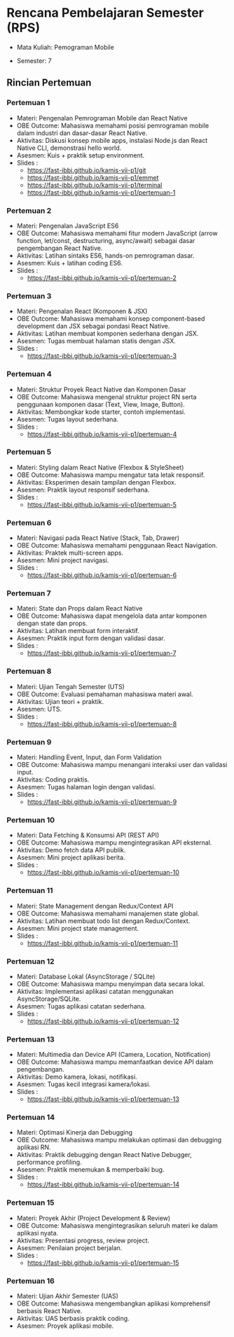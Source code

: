 # Rencana Pembelajaran Semester (RPS)

- Mata Kuliah: Pemograman Mobile

- Semester: 7

## Rincian Pertemuan

### Pertemuan 1

- Materi: Pengenalan Pemrograman Mobile dan React Native
- OBE Outcome: Mahasiswa memahami posisi pemrograman mobile dalam industri dan dasar-dasar React Native.
- Aktivitas: Diskusi konsep mobile apps, instalasi Node.js dan React Native CLI, demonstrasi hello world.
- Asesmen: Kuis + praktik setup environment.
- Slides :
  - https://fast-ibbi.github.io/kamis-vii-p1/git
  - https://fast-ibbi.github.io/kamis-vii-p1/emmet
  - https://fast-ibbi.github.io/kamis-vii-p1/terminal
  - https://fast-ibbi.github.io/kamis-vii-p1/pertemuan-1

### Pertemuan 2

- Materi: Pengenalan JavaScript ES6
- OBE Outcome: Mahasiswa memahami fitur modern JavaScript (arrow function, let/const, destructuring, async/await) sebagai dasar pengembangan React Native.
- Aktivitas: Latihan sintaks ES6, hands-on pemrograman dasar.
- Asesmen: Kuis + latihan coding ES6.
- Slides :
  - https://fast-ibbi.github.io/kamis-vii-p1/pertemuan-2

### Pertemuan 3

- Materi: Pengenalan React (Komponen & JSX)
- OBE Outcome: Mahasiswa memahami konsep component-based development dan JSX sebagai pondasi React Native.
- Aktivitas: Latihan membuat komponen sederhana dengan JSX.
- Asesmen: Tugas membuat halaman statis dengan JSX.
- Slides :
  - https://fast-ibbi.github.io/kamis-vii-p1/pertemuan-3

### Pertemuan 4

- Materi: Struktur Proyek React Native dan Komponen Dasar
- OBE Outcome: Mahasiswa mengenal struktur project RN serta penggunaan komponen dasar (Text, View, Image, Button).
- Aktivitas: Membongkar kode starter, contoh implementasi.
- Asesmen: Tugas layout sederhana.
- Slides :
  - https://fast-ibbi.github.io/kamis-vii-p1/pertemuan-4

### Pertemuan 5

- Materi: Styling dalam React Native (Flexbox & StyleSheet)
- OBE Outcome: Mahasiswa mampu mengatur tata letak responsif.
- Aktivitas: Eksperimen desain tampilan dengan Flexbox.
- Asesmen: Praktik layout responsif sederhana.
- Slides :
  - https://fast-ibbi.github.io/kamis-vii-p1/pertemuan-5

### Pertemuan 6

- Materi: Navigasi pada React Native (Stack, Tab, Drawer)
- OBE Outcome: Mahasiswa memahami penggunaan React Navigation.
- Aktivitas: Praktek multi-screen apps.
- Asesmen: Mini project navigasi.
- Slides :
  - https://fast-ibbi.github.io/kamis-vii-p1/pertemuan-6

### Pertemuan 7

- Materi: State dan Props dalam React Native
- OBE Outcome: Mahasiswa dapat mengelola data antar komponen dengan state dan props.
- Aktivitas: Latihan membuat form interaktif.
- Asesmen: Praktik input form dengan validasi dasar.
- Slides :
  - https://fast-ibbi.github.io/kamis-vii-p1/pertemuan-7

### Pertemuan 8

- Materi: Ujian Tengah Semester (UTS)
- OBE Outcome: Evaluasi pemahaman mahasiswa materi awal.
- Aktivitas: Ujian teori + praktik.
- Asesmen: UTS.
- Slides :
  - https://fast-ibbi.github.io/kamis-vii-p1/pertemuan-8

### Pertemuan 9

- Materi: Handling Event, Input, dan Form Validation
- OBE Outcome: Mahasiswa mampu menangani interaksi user dan validasi input.
- Aktivitas: Coding praktis.
- Asesmen: Tugas halaman login dengan validasi.
- Slides :
  - https://fast-ibbi.github.io/kamis-vii-p1/pertemuan-9

### Pertemuan 10

- Materi: Data Fetching & Konsumsi API (REST API)
- OBE Outcome: Mahasiswa mampu mengintegrasikan API eksternal.
- Aktivitas: Demo fetch data API publik.
- Asesmen: Mini project aplikasi berita.
- Slides :
  - https://fast-ibbi.github.io/kamis-vii-p1/pertemuan-10

### Pertemuan 11

- Materi: State Management dengan Redux/Context API
- OBE Outcome: Mahasiswa memahami manajemen state global.
- Aktivitas: Latihan membuat todo list dengan Redux/Context.
- Asesmen: Mini project state management.
- Slides :
  - https://fast-ibbi.github.io/kamis-vii-p1/pertemuan-11

### Pertemuan 12

- Materi: Database Lokal (AsyncStorage / SQLite)
- OBE Outcome: Mahasiswa mampu menyimpan data secara lokal.
- Aktivitas: Implementasi aplikasi catatan menggunakan AsyncStorage/SQLite.
- Asesmen: Tugas aplikasi catatan sederhana.
- Slides :
  - https://fast-ibbi.github.io/kamis-vii-p1/pertemuan-12

### Pertemuan 13

- Materi: Multimedia dan Device API (Camera, Location, Notification)
- OBE Outcome: Mahasiswa mampu memanfaatkan device API dalam pengembangan.
- Aktivitas: Demo kamera, lokasi, notifikasi.
- Asesmen: Tugas kecil integrasi kamera/lokasi.
- Slides :
  - https://fast-ibbi.github.io/kamis-vii-p1/pertemuan-13

### Pertemuan 14

- Materi: Optimasi Kinerja dan Debugging
- OBE Outcome: Mahasiswa mampu melakukan optimasi dan debugging aplikasi RN.
- Aktivitas: Praktik debugging dengan React Native Debugger, performance profiling.
- Asesmen: Praktik menemukan & memperbaiki bug.
- Slides :
  - https://fast-ibbi.github.io/kamis-vii-p1/pertemuan-14

### Pertemuan 15

- Materi: Proyek Akhir (Project Development & Review)
- OBE Outcome: Mahasiswa mengintegrasikan seluruh materi ke dalam aplikasi nyata.
- Aktivitas: Presentasi progress, review project.
- Asesmen: Penilaian project berjalan.
- Slides :
  - https://fast-ibbi.github.io/kamis-vii-p1/pertemuan-15

### Pertemuan 16

- Materi: Ujian Akhir Semester (UAS)
- OBE Outcome: Mahasiswa mengembangkan aplikasi komprehensif berbasis React Native.
- Aktivitas: UAS berbasis praktik coding.
- Asesmen: Proyek aplikasi mobile.
